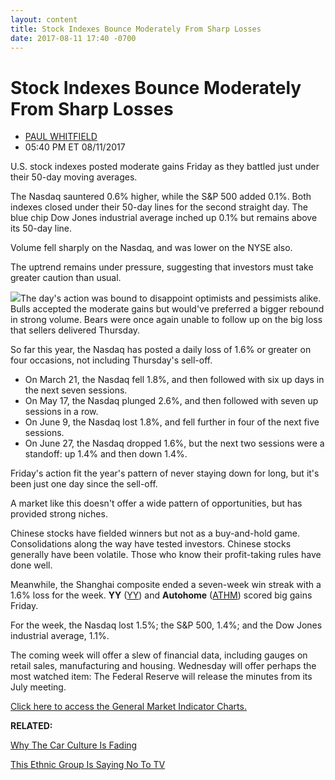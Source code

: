 ```yaml
---
layout: content
title: Stock Indexes Bounce Moderately From Sharp Losses
date: 2017-08-11 17:40 -0700
---
```



Stock Indexes Bounce Moderately From Sharp Losses
==================================================




* [PAUL WHITFIELD](https://www.investors.com/author/whitfieldp/ "Posts by PAUL WHITFIELD")
* 05:40 PM ET 08/11/2017




U.S. stock indexes posted moderate gains Friday as they battled just under their 50-day moving averages.




The Nasdaq sauntered 0.6% higher, while the S&P 500 added 0.1%. Both indexes closed under their 50-day lines for the second straight day. The blue chip Dow Jones industrial average inched up 0.1% but remains above its 50-day line.


Volume fell sharply on the Nasdaq, and was lower on the NYSE also.


The uptrend remains under pressure, suggesting that investors must take greater caution than usual.


![](https://www.investors.com/wp-content/uploads/2017/08/MP081117.png)The day's action was bound to disappoint optimists and pessimists alike. Bulls accepted the moderate gains but would've preferred a bigger rebound in strong volume. Bears were once again unable to follow up on the big loss that sellers delivered Thursday.


So far this year, the Nasdaq has posted a daily loss of 1.6% or greater on four occasions, not including Thursday's sell-off.


* On March 21, the Nasdaq fell 1.8%, and then followed with six up days in the next seven sessions.
* On May 17, the Nasdaq plunged 2.6%, and then followed with seven up sessions in a row.
* On June 9, the Nasdaq lost 1.8%, and fell further in four of the next five sessions.
* On June 27, the Nasdaq dropped 1.6%, but the next two sessions were a standoff: up 1.4% and then down 1.4%.


Friday's action fit the year's pattern of never staying down for long, but it's been just one day since the sell-off.


A market like this doesn't offer a wide pattern of opportunities, but has provided strong niches.



Chinese stocks have fielded winners but not as a buy-and-hold game. Consolidations along the way have tested investors. Chinese stocks generally have been volatile. Those who know their profit-taking rules have done well.


Meanwhile, the Shanghai composite ended a seven-week win streak with a 1.6% loss for the week. **YY** ([YY](https://research.investors.com/quote.aspx?symbol=YY)) and **Autohome** ([ATHM](https://research.investors.com/quote.aspx?symbol=ATHM)) scored big gains Friday.


For the week, the Nasdaq lost 1.5%; the S&P 500, 1.4%; and the Dow Jones industrial average, 1.1%.


The coming week will offer a slew of financial data, including gauges on retail sales, manufacturing and housing. Wednesday will offer perhaps the most watched item: The Federal Reserve will release the minutes from its July meeting.


[Click here to access the General Market Indicator Charts.](https://www.investors.com/wp-content/uploads/2017/08/GMI_081417.pdf)


**RELATED:**


[Why The Car Culture Is Fading](https://www.investors.com/news/uber-lyft-ride-sharing-redefine-car-culture/)


[This Ethnic Group Is Saying No To TV](https://www.investors.com/research/ibd-industry-themes/this-group-of-americans-has-stopped-watching-traditional-tv-in-droves/)




